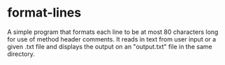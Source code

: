 # format-lines
A simple program that formats each line to be at most 80 characters long for use of method header comments.
It reads in text from user input or a given .txt file and displays the output on an "output.txt" file in the same directory. 
